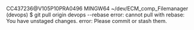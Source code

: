 CC437236@V105P10PRA0496 MINGW64 ~/dev/ECM_comp_Filemanager (devops)
$ git pull origin devops --rebase
error: cannot pull with rebase: You have unstaged changes.
error: Please commit or stash them.
